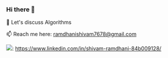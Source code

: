 ### Hi there 👋

💬 Let's discuss Algorithms

📫 Reach me here: ramdhanishivam7678@gmail.com

<img src="https://img.icons8.com/ios/17/000000/linkedin.png"/>: https://www.linkedin.com/in/shivam-ramdhani-84b009128/
